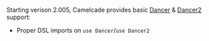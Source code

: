 Starting verison 2.005, Camelcade provides basic [Dancer](http://search.cpan.org/~bigpresh/Dancer/lib/Dancer.pm) & [Dancer2](http://search.cpan.org/~xsawyerx/Dancer2/lib/Dancer2.pm) support:

* Proper DSL imports on `use Dancer`/`use Dancer2`